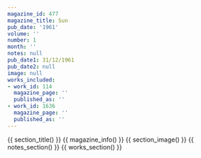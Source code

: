 ```yaml
---
magazine_id: 477
magazine_title: Sun
pub_date: '1961'
volume: ''
number: 1
month: ''
notes: null
pub_date1: 31/12/1961
pub_date2: null
image: null
works_included:
- work_id: 114
  magazine_page: ''
  published_as: ''
- work_id: 1636
  magazine_page: ''
  published_as: ''
---
```


{{ section_title() }}
{{ magazine_info() }}
{{ section_image() }}
{{ notes_section() }}
{{ works_section() }}

